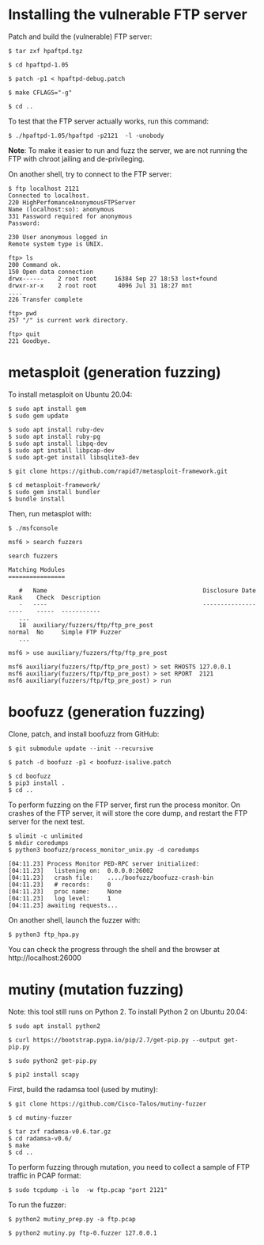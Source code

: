 # Installing the vulnerable FTP server

Patch and build the (vulnerable) FTP server:

```
$ tar zxf hpaftpd.tgz

$ cd hpaftpd-1.05

$ patch -p1 < hpaftpd-debug.patch

$ make CFLAGS="-g"

$ cd ..
```


To test that the FTP server actually works, run this command:
```
$ ./hpaftpd-1.05/hpaftpd -p2121  -l -unobody
```

**Note**: To make it easier to run and fuzz the server, we are not running the FTP with chroot jailing and de-privileging.


On another shell, try to connect to the FTP server:
```
$ ftp localhost 2121
Connected to localhost.
220 HighPerfomanceAnonymousFTPServer
Name (localhost:so): anonymous
331 Password required for anonymous
Password:

230 User anonymous logged in
Remote system type is UNIX.

ftp> ls
200 Command ok.
150 Open data connection
drwx------    2 root root     16384 Sep 27 18:53 lost+found
drwxr-xr-x    2 root root      4096 Jul 31 18:27 mnt
....
226 Transfer complete

ftp> pwd
257 "/" is current work directory.

ftp> quit
221 Goodbye.
```





# metasploit (generation fuzzing)

To install metasploit on Ubuntu 20.04:

```
$ sudo apt install gem
$ sudo gem update

$ sudo apt install ruby-dev
$ sudo apt install ruby-pg
$ sudo apt install libpq-dev
$ sudo apt install libpcap-dev
$ sudo apt-get install libsqlite3-dev

$ git clone https://github.com/rapid7/metasploit-framework.git

$ cd metasploit-framework/
$ sudo gem install bundler
$ bundle install
```


Then, run metasplot with:
```
$ ./msfconsole

msf6 > search fuzzers

search fuzzers

Matching Modules
================

   #   Name                                            Disclosure Date  Rank    Check  Description
   -   ----                                            ---------------  ----    -----  -----------
   ...
   18  auxiliary/fuzzers/ftp/ftp_pre_post                               normal  No     Simple FTP Fuzzer
   ...

msf6 > use auxiliary/fuzzers/ftp/ftp_pre_post 

msf6 auxiliary(fuzzers/ftp/ftp_pre_post) > set RHOSTS 127.0.0.1
msf6 auxiliary(fuzzers/ftp/ftp_pre_post) > set RPORT  2121
msf6 auxiliary(fuzzers/ftp/ftp_pre_post) > run

```



# boofuzz (generation fuzzing)

Clone, patch, and install boofuzz from GitHub:

```
$ git submodule update --init --recursive

$ patch -d boofuzz -p1 < boofuzz-isalive.patch

$ cd boofuzz
$ pip3 install .
$ cd ..
```

To perform fuzzing on the FTP server, first run the process monitor.
On crashes of the FTP server, it will store the core dump, and restart the FTP server for the next test.

```
$ ulimit -c unlimited
$ mkdir coredumps
$ python3 boofuzz/process_monitor_unix.py -d coredumps

[04:11.23] Process Monitor PED-RPC server initialized:
[04:11.23] 	 listening on:  0.0.0.0:26002
[04:11.23] 	 crash file:    ..../boofuzz/boofuzz-crash-bin
[04:11.23] 	 # records:     0
[04:11.23] 	 proc name:     None
[04:11.23] 	 log level:     1
[04:11.23] awaiting requests...
```


On another shell, launch the fuzzer with:
```
$ python3 ftp_hpa.py
```

You can check the progress through the shell and the browser at http://localhost:26000


# mutiny (mutation fuzzing)

Note: this tool still runs on Python 2.
To install Python 2 on Ubuntu 20.04:

```
$ sudo apt install python2

$ curl https://bootstrap.pypa.io/pip/2.7/get-pip.py --output get-pip.py

$ sudo python2 get-pip.py

$ pip2 install scapy
```

First, build the radamsa tool (used by mutiny):
```
$ git clone https://github.com/Cisco-Talos/mutiny-fuzzer

$ cd mutiny-fuzzer

$ tar zxf radamsa-v0.6.tar.gz
$ cd radamsa-v0.6/
$ make
$ cd ..

```

To perform fuzzing through mutation, you need to collect a sample of FTP traffic in PCAP format:
```
$ sudo tcpdump -i lo  -w ftp.pcap "port 2121"
```

To run the fuzzer:
```
$ python2 mutiny_prep.py -a ftp.pcap

$ python2 mutiny.py ftp-0.fuzzer 127.0.0.1
```

